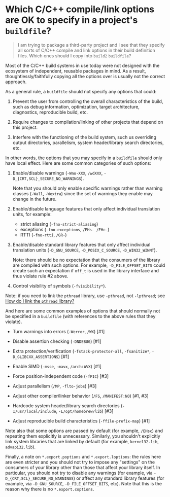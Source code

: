 # Which C/C++ compile/link options are OK to specify in a project's `buildfile`?

> I am trying to package a third-party project and I see that they specify
> all sorts of C/C++ compile and link options in their build definition
> files. Which ones should I copy into `build2` `buildfile`?

Most of the C/C++ build systems in use today were not designed with the
ecosystem of independent, reusable packages in mind. As a result,
thoughtlessly/faithfully copying all the options over is usually not the
correct approach.

As a general rule, a `buildfile` should not specify any options that
could:

1. Prevent the user from controlling the overall characteristics of the
   build, such as debug information, optimization, target architecture,
   diagnostics, reproducible build, etc.

2. Require changes to compilation/linking of other projects that depend
   on this project.

3. Interfere with the functioning of the build system, such us overriding
   output directories, parallelism, system header/library search
   directories, etc.

In other words, the options that you may specify in a `buildfile` should only
have local effect. Here are some common categories of such options:

1. Enable/disable warnings (`-Wno-XXX`, `/wdXXX`, `-D_{CRT,SCL}_SECURE_NO_WARNINGS`).

   Note that you should only enable specific warnings rather than
   warning classes (`-Wall`, `-Wextra`) since the set of warnings they
   enable may change in the future.

2. Enable/disable language features that only affect individual translation
   units, for example:

   * strict aliasing (`-fno-strict-aliasing`)
   * exceptions (`-fno-exceptions`, `/EHs- /EHc-`)
   * RTTI (`-fno-rtti`, `/GR-`)

3. Enable/disable standard library features that only affect individual
   translation units (`-D_GNU_SOURCE`, `-D_POSIX_C_SOURCE`, `-D_WIN32_WINNT`).

   Note: there should be no expectation that the consumers of the library are
   compiled with such options. For example, `-D_FILE_OFFSET_BITS` could
   create such an expectation if `off_t` is used in the library interface and
   thus violate rule #2 above.

4. Control visibility of symbols (`-fvisibility*`).

Note: if you need to link the `pthread` library, use `-pthread`, not
`-lpthread`; see [How do I link the `pthread` library?][link-pthread]

And here are some common examples of options that should normally not be
specified in a `buildfile` (with references to the above rules that they
violate).

* Turn warnings into errors (`-Werror`, `/WX`) [#1]

* Disable assertion checking (`-DNDEBUG`) [#1]

* Extra protection/verification (`-fstack-protector-all`, `-fsanitize*`, `-D_GLIBCXX_ASSERTIONS`) [#1]

* Enable SIMD (`-msse`, `-mavx`, `/arch:AVX`) [#1]

* Force position-independent code (`-fPIC`) [#3]

* Adjust parallelism (`/MP`, `-flto-jobs`) [#3]

* Adjust other compiler/linker behavior (`/FS`, `/MANIFEST:NO`) [#1, #3]

* Hardcode system header/library search directories (`-I/usr/local/include`,
  `-L/opt/homebrew/lib`) [#3]

* Adjust reproducible build characteristics (`-ffile-prefix-map`) [#1]

Note also that some options are passed by default (for example, `/EHsc`) and
repeating them explicitly is unnecessary. Similarly, you shouldn't explicitly
link system libraries that are linked by default (for example, `kernel32.lib`,
`advapi32.lib`).

Finally, a note on `*.export.poptions` and `*.export.loptions`: the rules here
are even stricter and you should not try to impose any "settings" on the
consumers of your library other than those that affect your library itself.
In particular, you should not try to disable any warnings (for example, via
`-D_{CRT,SCL}_SECURE_NO_WARNINGS`) or affect any standard library features
(for example, via `-D_GNU_SOURCE`, `-D_FILE_OFFSET_BITS`, etc). Note that
this is the reason why there is no `*.export.coptions`.

[link-pthread]: link-pthread.md
